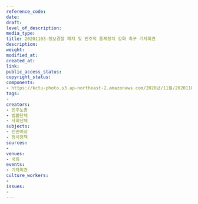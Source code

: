 ```yaml
---
reference_code: 
date: 
draft: 
level_of_description: 
media_type: 
title: 20201103-정보경찰 폐지 및 민주적 통제장치 강화 촉구 기자회견
description: 
weight: 
modified_at: 
created_at: 
link: 
public_access_status: 
copyright_status: 
components:
- https://kctu-photo.s3.ap-northeast-2.amazonaws.com/2020년/11월/20201103-정보경찰+폐지+및+민주적+통제장치+강화+촉구+기자회견/_PIG8410.JPG
tags:
- 
creators:
- 민주노총
- 법률단체
- 사회단체
subjects:
- 인권여성
- 정치정책
sources:
- 
venues:
- 국회
events:
- 기자회견
culture_workers:
- 
issues:
- 
---
```

